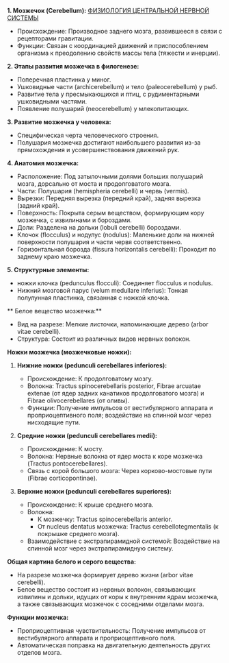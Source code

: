  
**1. Мозжечок (Cerebellum):**
[ФИЗИОЛОГИЯ ЦЕНТРАЛЬНОЙ НЕРВНОЙ СИСТЕМЫ](🩸Физиология/🧠Физиология%20ЦНС/ФИЗИОЛОГИЯ%20ЦЕНТРАЛЬНОЙ%20НЕРВНОЙ%20СИСТЕМЫ.md)
- Происхождение: Производное заднего мозга, развившееся в связи с рецепторами гравитации.
- Функции: Связан с координацией движений и приспособлением организма к преодолению свойств массы тела (тяжести и инерции).

**2. Этапы развития мозжечка в филогенезе:**

- Поперечная пластинка у миног.
- Ушковидные части (archicerebellum) и тело (paleocerebellum) у рыб.
- Развитие тела у пресмыкающихся и птиц, с рудиментарными ушковидными частями.
- Появление полушарий (neocerebellum) у млекопитающих.

**3. Развитие мозжечка у человека:**

- Специфическая черта человеческого строения.
- Полушария мозжечка достигают наибольшего развития из-за прямохождения и усовершенствования движений рук.

**4. Анатомия мозжечка:**

- Расположение: Под затылочными долями больших полушарий мозга, дорсально от моста и продолговатого мозга.
- Части: Полушария (hemispheria cerebelli) и червь (vermis).
- Вырезки: Передняя вырезка (передний край), задняя вырезка (задний край).
- Поверхность: Покрыта серым веществом, формирующим кору мозжечка, с извилинами и бороздами.
- Доли: Разделена на дольки (lobuli cerebelli) бороздами.
- Клочок (flocculus) и нодулус (nodulus): Маленькие доли на нижней поверхности полушария и части червя соответственно.
- Горизонтальная борозда (fissura horizontalis cerebelli): Проходит по заднему краю мозжечка.

**5. Структурные элементы:**

- ножки  клочка (pedunculus flocculi): Соединяет flocculus и nodulus.
- Нижний мозговой парус (velum medullare inferius): Тонкая полулунная пластинка, связанная с ножкой клочка.

** Белое вещество мозжечка:**

- Вид на разрезе: Мелкие листочки, напоминающие дерево (arbor vitae cerebelli).
- Структура: Состоит из различных видов нервных волокон.

**Ножки мозжечка (мозжечковые ножки):**

1. **Нижние ножки (pedunculi cerebellares inferiores):**
    
    - Происхождение: К продолговатому мозгу.
    - Волокна: Tractus spinocerebellaris posterior, Fibrae arcuatae extenae (от ядер задних канатиков продолговатого мозга) и Fibrae olivocerebellares (от оливы).
    - Функции: Получение импульсов от вестибулярного аппарата и проприоцептивного поля; воздействие на спинной мозг через нисходящие пути.
2. **Средние ножки (pedunculi cerebellares medii):**
    
    - Происхождение: К мосту.
    - Волокна: Нервные волокна от ядер моста к коре мозжечка (Tractus pontocerebellares).
    - Связь с корой большого мозга: Через корково-мостовые пути (Fibrae corticopontinae).
3. **Верхние ножки (pedunculi cerebellares superiores):**
    
    - Происхождение: К крыше среднего мозга.
    - Волокна:
        - К мозжечку: Tractus spinocerebellaris anterior.
        - От nucleus dentatus мозжечка: Tractus cerebellotegmentalis (к покрышке среднего мозга).
    - Взаимодействие с экстрапирамидной системой: Воздействие на спинной мозг через экстрапирамидную систему.

**Общая картина белого и серого вещества:**

- На разрезе мозжечка формирует дерево жизни (arbor vitae cerebelli).
- Белое вещество состоит из нервных волокон, связывающих извилины и дольки, идущих от коры к внутренним ядрам мозжечка, а также связывающих мозжечок с соседними отделами мозга.

**Функции мозжечка:**

- Проприоцептивная чувствительность: Получение импульсов от вестибулярного аппарата и проприоцептивного поля.
- Автоматическая поправка на двигательную деятельность других отделов мозга.